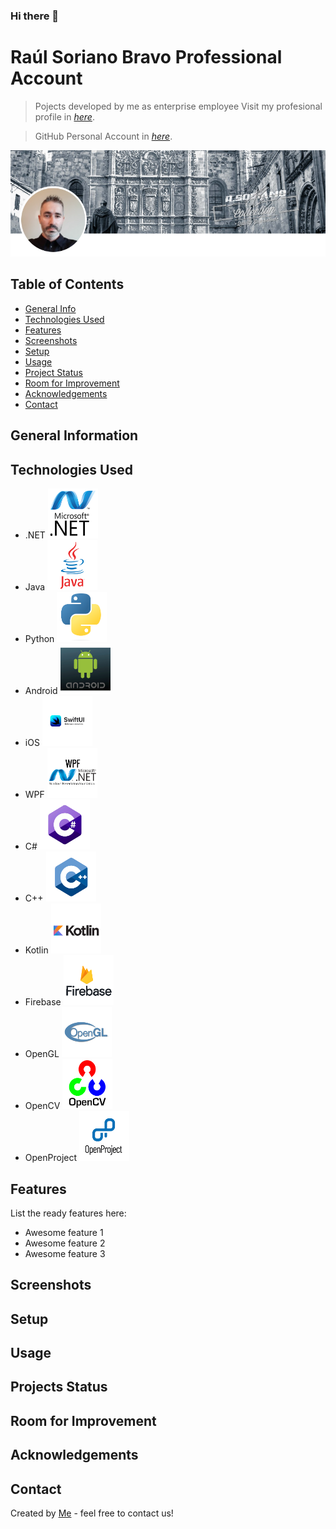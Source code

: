 ### Hi there 👋


# Raúl Soriano Bravo Professional Account
> Pojects developed by me as enterprise employee
> Visit my profesional profile in [_here_](https://www.linkedin.com/in/ra%C3%BAl-soriano-bravo-5381222b/).
> <!-- If you have the project hosted somewhere, include the link here. -->

>GitHub Personal Account in [_here_](https://github.com/raulsorianobravo).

![Example screenshot](./resources/front.PNG)


## Table of Contents
* [General Info](#general-information)
* [Technologies Used](#technologies-used)
* [Features](#features)
* [Screenshots](#screenshots)
* [Setup](#setup)
* [Usage](#usage)
* [Project Status](#project-status)
* [Room for Improvement](#room-for-improvement)
* [Acknowledgements](#acknowledgements)
* [Contact](#contact)
<!-- * [License](#license) -->

## General Information
<!--
- Provide general information about your project here.
- What problem does it (intend to) solve?
- What is the purpose of your project?
- Why did you undertake it?
-->
<!-- You don't have to answer all the questions - just the ones relevant to your project. -->


## Technologies Used
- .NET <img src="./resources/NET.png" width="80" height="80">
- Java <img src="./resources/java.png" width="80" height="80">
- Python <img src="./resources/python.png" width="80" height="80">
- Android <img src="./resources/Android.png" width="80" height="80">
- iOS <img src="./resources/UI.png" width="80" height="80">
- WPF <img src="./resources/WPF.png" width="80" height="80">
- C# <img src="./resources/CSharp.png" width="80" height="80">
- C++ <img src="./resources/cplusplus.png" width="80" height="80">
- Kotlin <img src="./resources/Kotlin.png" width="80" height="80">
- Firebase <img src="./resources/Firebase.png" width="80" height="80">
- OpenGL <img src="./resources/Opengl.png" width="80" height="80">
- OpenCV <img src="./resources/Opencv.png" width="80" height="80">
- OpenProject <img src="./resources/openproject.png" width="80" height="80">


## Features
List the ready features here:
- Awesome feature 1
- Awesome feature 2
- Awesome feature 3

## Screenshots
<!-- ![Example screenshot](./resources/Nunebot.png) -->
<!-- If you have screenshots you'd like to share, include them here. -->


## Setup
<!--What are the project requirements/dependencies? Where are they listed? A requirements.txt or a Pipfile.lock file perhaps? Where is it located?

Proceed to describe how to install / setup one's local environment / get started with the project.
-->

## Usage
<!--How does one go about using it?
Provide various use cases and code examples here.

`write-your-code-here`
-->


## Projects Status
<!--Project is: _in progress_ / _complete_ / _no longer being worked on_. If you are no longer working on it, provide reasons why.-->


## Room for Improvement
<!--
Include areas you believe need improvement / could be improved. Also add TODOs for future development.

Room for improvement:
- Improvement to be done 1
- Improvement to be done 2

To do:
- Feature to be added 1
- Feature to be added 2
-->

## Acknowledgements
<!--Give credit here. -->
<!-- - This project was inspired by... -->
<!-- - This project was based on [this tutorial](https://www.example.com). -->
<!-- - Many thanks to... -->


## Contact
Created by [Me](raul.soriano@nunegal.com) - feel free to contact us!


<!-- Optional -->
<!-- ## License -->
<!-- This project is open source and available under the [... License](). -->

<!-- You don't have to include all sections - just the one's relevant to your project -->



<!--
**rsorianobravo/rsorianobravo** is a ✨ _special_ ✨ repository because its `README.md` (this file) appears on your GitHub profile.

Here are some ideas to get you started:

- 🔭 I’m currently working on ...
- 🌱 I’m currently learning ...
- 👯 I’m looking to collaborate on ...
- 🤔 I’m looking for help with ...
- 💬 Ask me about ...
- 📫 How to reach me: ...
- 😄 Pronouns: ...
- ⚡ Fun fact: ...
-->
